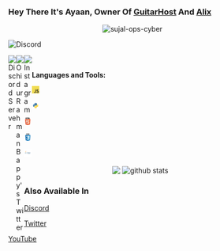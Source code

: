 

<!--
**Ayaan-GuitarHost/Ayaan-GuitarHost** is a ✨ _special_ ✨ repository because its `README.md` (this file) appears on your GitHub profile.

Here are some ideas to get you started:

- 🔭 I’m currently working on ...
- 🌱 I’m currently learning ...
- 👯 I’m looking to collaborate on ...
- 🤔 I’m looking for help with ...
- 💬 Ask me about ...
- 📫 How to reach me: ...
- 😄 Pronouns: ...
- ⚡ Fun fact: ...
-->
### Hey There It's Ayaan, Owner Of [GuitarHost](https://guitarhost.tech) And [Alix](https://alixbot.xyz)

<p align="center"> <img src="https://komarev.com/ghpvc/?username=Ayaan-GuitarHost" alt="sujal-ops-cyber" /> </p>

![Discord](https://discord.c99.nl/widget/theme-2/597822927198748686.png)

<a href="https://discord.gg/9VNQSYkJZj">

  <img align="left" alt="Discord Server" width="16px" src="https://cdn.jsdelivr.net/npm/simple-icons@v3/icons/discord.svg" />

</a>

<a href="https://twitter.com/GuitarHost">

  <img align="left" alt="Ohidur Rahman Bappy's Twitter" width="16px" src="https://cdn.jsdelivr.net/npm/simple-icons@v3/icons/twitter.svg" />

</a>

<a href="https://instagram.com/ayaan_atri108/">

  <img align="left" alt="Instagram" width="16px" src="https://cdn.jsdelivr.net/npm/simple-icons@v3/icons/instagram.svg" />

</a>

<br />

**Languages and Tools:** &nbsp;

 <code><img height="15" src="https://raw.githubusercontent.com/github/explore/80688e429a7d4ef2fca1e82350fe8e3517d3494d/topics/javascript/javascript.png"></code>

<code><img height="15" src="https://raw.githubusercontent.com/github/explore/80688e429a7d4ef2fca1e82350fe8e3517d3494d/topics/python/python.png"></code>

<code><img height="15" src="https://raw.githubusercontent.com/github/explore/80688e429a7d4ef2fca1e82350fe8e3517d3494d/topics/html/html.png"></code>

<code><img height="15" src="https://raw.githubusercontent.com/github/explore/80688e429a7d4ef2fca1e82350fe8e3517d3494d/topics/css/css.png"></code>

<code><img height="15" src="https://raw.githubusercontent.com/github/explore/80688e429a7d4ef2fca1e82350fe8e3517d3494d/topics/java/java.png"></code>

 

<p align="center">

  <img align="center" src="https://github-readme-stats.vercel.app/api/top-langs/?username=Ayaan-GuitarHost&theme=radical&hide_langs_below=1&layout=compact" />

  <img align="center" src="https://github-readme-stats.vercel.app/api?username=Ayaan-GuitarHost&show_icons=true&theme=radical&line_height=21" alt="github stats"/>

 

 

  

### Also Available In

[Discord](https://discord.gg/9VNQSYkJZj)<br>

[Twitter](https://twitter.com/GuitarHost)<br>

[YouTube](https://youtube.com/channel/UCWq2JVhPGIQJOKr35rSVhiw)
